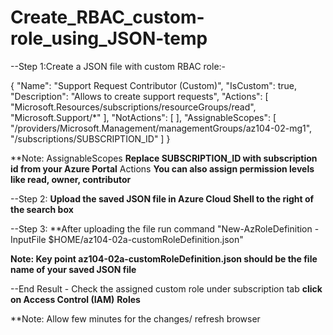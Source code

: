 # Create_RBAC_custom-role_using_JSON-temp

--Step 1:Create a JSON file with custom RBAC role:-

{
   "Name": "Support Request Contributor (Custom)",
   "IsCustom": true,
   "Description": "Allows to create support requests",
   "Actions": [
       "Microsoft.Resources/subscriptions/resourceGroups/read",
       "Microsoft.Support/*"
   ],
   "NotActions": [
   ],
   "AssignableScopes": [
       "/providers/Microsoft.Management/managementGroups/az104-02-mg1",
       "/subscriptions/SUBSCRIPTION_ID"
   ]
}

**Note: AssignableScopes **Replace SUBSCRIPTION_ID with subscription id from your Azure Portal**
        Actions **You can also assign permission levels like read, owner, contributor**
      
      
      
--Step 2: **Upload the saved JSON file in Azure Cloud Shell to the right of the search box**


--Step 3: **After uploading the file run command "New-AzRoleDefinition -InputFile $HOME/az104-02a-customRoleDefinition.json"


**Note: Key point **az104-02a-customRoleDefinition.json** should be the file name of your saved JSON file**


--End Result - Check the assigned custom role under subscription tab **click on Access Control (IAM)** **Roles**


**Note: Allow few minutes for the changes/ refresh browser
